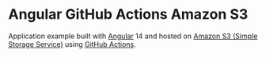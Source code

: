 # Angular GitHub Actions Amazon S3

Application example built with [Angular](https://angular.io/) 14 and hosted on [Amazon S3 (Simple Storage Service)](https://aws.amazon.com/s3/) using [GitHub Actions](https://github.com/actions).

